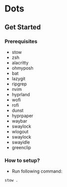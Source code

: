 # Dots

## Get Started

### Prerequisites

- stow
- zsh
- alacritty
- ohmyposh
- bat
- lazygit
- ripgrep
- nvim
- hyprland
- wofi
- rofi
- dunst
- hyprpaper
- waybar
- swaylock
- wlogout
- swaylock
- swayidle
- greenclip

### How to setup?

- Run following command:

```bash
stow .
```
